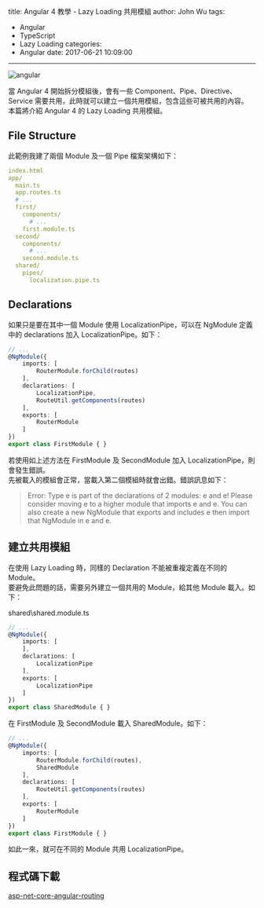title: Angular 4 教學 - Lazy Loading 共用模組
author: John Wu
tags:
  - Angular
  - TypeScript
  - Lazy Loading
categories:
  - Angular
date: 2017-06-21 10:09:00
---
![angular](/images/logo-angular.png)

當 Angular 4 開始拆分模組後，會有一些 Component、Pipe、Directive、Service 需要共用，此時就可以建立一個共用模組，包含這些可被共用的內容。  
本篇將介紹 Angular 4 的 Lazy Loading 共用模組。

<!-- more -->

## File Structure

此範例我建了兩個 Module 及一個 Pipe 檔案架構如下：

```yml
index.html
app/
  main.ts
  app.routes.ts
  # ...
  first/
    components/
      # ...
    first.module.ts
  second/
    components/
      # ...
    second.module.ts
  shared/
    pipes/
      localization.pipe.ts
```

## Declarations

如果只是要在其中一個 Module 使用 LocalizationPipe，可以在 NgModule 定義中的 declarations 加入 LocalizationPipe。如下：

```ts
// ...
@NgModule({
    imports: [
        RouterModule.forChild(routes)
    ],
    declarations: [
        LocalizationPipe,
        RouteUtil.getComponents(routes)
    ],
    exports: [
        RouterModule
    ]
})
export class FirstModule { }
```

若使用如上述方法在 FirstModule 及 SecondModule 加入 LocalizationPipe，則會發生錯誤。  
先被載入的模組會正常，當載入第二個模組時就會出錯。錯誤訊息如下：  
> Error: Type e is part of the declarations of 2 modules: e and e! Please consider moving e to a higher module that imports e and e. You can also create a new NgModule that exports and includes e then import that NgModule in e and e.  

## 建立共用模組

在使用 Lazy Loading 時，同樣的 Declaration 不能被重複定義在不同的 Module。  
要避免此問題的話，需要另外建立一個共用的 Module，給其他 Module 載入。如下：  

shared\shared.module.ts
```ts
// ...
@NgModule({
    imports: [
    ],
    declarations: [
        LocalizationPipe
    ],
    exports: [
        LocalizationPipe
    ]
})
export class SharedModule { }
```

在 FirstModule 及 SecondModule 載入 SharedModule。如下：  
```ts
// ...
@NgModule({
    imports: [
        RouterModule.forChild(routes),
        SharedModule
    ],
    declarations: [
        RouteUtil.getComponents(routes)
    ],
    exports: [
        RouterModule
    ]
})
export class FirstModule { }
```

如此一來，就可在不同的 Module 共用 LocalizationPipe。

## 程式碼下載

[asp-net-core-angular-routing](https://github.com/johnwu1114/my-angular-lazy-loading-shared-module)  
